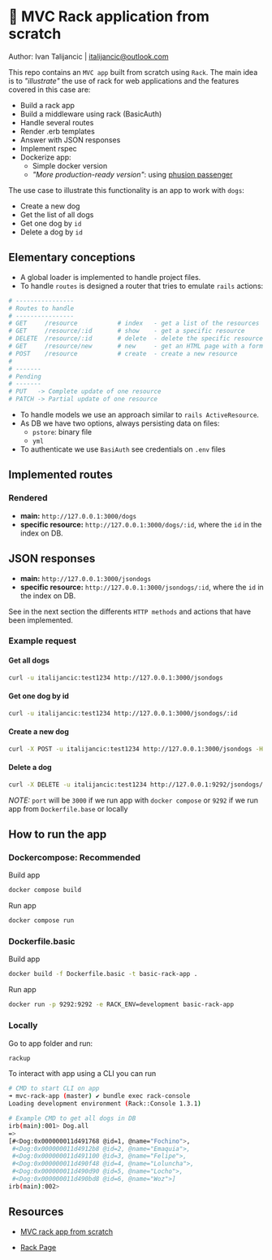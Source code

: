 # 💎 MVC Rack application from scratch
Author: Ivan Talijancic | italijancic@outlook.com

This repo contains an `MVC app` built from scratch using `Rack`.
The main idea is to _"illustrate"_ the use of rack for web applications and the features covered in this case are:

- Build a rack app
- Build a middleware using rack (BasicAuth)
- Handle several routes
- Render .erb templates
- Answer with JSON responses
- Implement rspec
- Dockerize app:
  - Simple docker version
  - _"More production-ready version"_: using [phusion passenger](https://github.com/phusion/passenger)

The use case to illustrate this functionality is an app to work with `dogs`:

- Create a new dog
- Get the list of all dogs
- Get one dog by `id`
- Delete a dog by `id`

## Elementary conceptions
- A global loader is implemented to handle project files.
- To handle `routes` is designed a router that tries to emulate `rails` actions:

```rb
# ----------------
# Routes to handle
# ----------------
# GET     /resource           # index   - get a list of the resources
# GET     /resource/:id       # show    - get a specific resource
# DELETE  /resource/:id       # delete  - delete the specific resource
# GET     /resource/new       # new     - get an HTML page with a form
# POST    /resource           # create  - create a new resource
#
# -------
# Pending
# -------
# PUT   -> Complete update of one resource
# PATCH -> Partial update of one resource
```
- To handle models we use an approach similar to `rails ActiveResource`.
- As DB we have two options, always persisting data on files:
  - `pstore`: binary file
  - `yml`
- To authenticate we use `BasiAuth` see credentials on `.env` files

## Implemented routes

### Rendered
  - **main:** `http://127.0.0.1:3000/dogs`
  - **specific resource:** `http://127.0.0.1:3000/dogs/:id`, where the `id` in the index on DB.

## JSON responses
  - **main:** `http://127.0.0.1:3000/jsondogs`
  - **specific resource:** `http://127.0.0.1:3000/jsondogs/:id`, where the `id` in the index on DB.

See in the next section the differents `HTTP methods` and actions that have been implemented.

### Example request

#### Get all dogs

```bash
curl -u italijancic:test1234 http://127.0.0.1:3000/jsondogs
```

#### Get one dog by id

```bash
curl -u italijancic:test1234 http://127.0.0.1:3000/jsondogs/:id
```

#### Create a new dog

```bash
curl -X POST -u italijancic:test1234 http://127.0.0.1:3000/jsondogs -H "Content-Type: application/json" -d '{"name":"dog_name"}'
```

#### Delete a dog

```bash
curl -X DELETE -u italijancic:test1234 http://127.0.0.1:9292/jsondogs/:id
```


*NOTE:* `port` will be `3000` if we run app with `docker compose` or `9292` if we run app from `Dockerfile.base` or locally

## How to run the app

### Dockercompose: Recommended

Build app

```bash
docker compose build
```

Run app

```bash
docker compose run
```

### Dockerfile.basic

Build app

```bash
docker build -f Dockerfile.basic -t basic-rack-app .
```

Run app

```bash
docker run -p 9292:9292 -e RACK_ENV=development basic-rack-app
```

### Locally
Go to app folder and run:

```bash
rackup
```

To interact with app using a CLI you can run

```bash
# CMD to start CLI on app
➜ mvc-rack-app (master) ✔ bundle exec rack-console
Loading development environment (Rack::Console 1.3.1)

# Example CMD to get all dogs in DB
irb(main):001> Dog.all
=>
[#<Dog:0x000000011d491768 @id=1, @name="Fochino">,
 #<Dog:0x000000011d4912b8 @id=2, @name="Emaquia">,
 #<Dog:0x000000011d491100 @id=3, @name="Felipe">,
 #<Dog:0x000000011d490f48 @id=4, @name="Loluncha">,
 #<Dog:0x000000011d490d90 @id=5, @name="Locho">,
 #<Dog:0x000000011d490bd8 @id=6, @name="Woz">]
irb(main):002>
```

## Resources

- [MVC rack app from scratch](https://tommaso.pavese.me/2016/06/05/a-rack-application-from-scratch-part-1-introducting-rack/#a-naive-and-incomplete-framework)

- [Rack Page](https://github.com/rack/rack)
